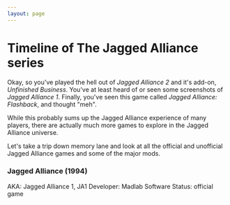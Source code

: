 ```yaml
---
layout: page
---
```


# Timeline of The Jagged Alliance series

Okay, so you've played the hell out of *Jagged Alliance 2* and it's add-on, *Unfinished Business*. You've at least heard of or seen some screenshots of *Jagged Alliance 1*. Finally, you've seen this game called *Jagged Alliance: Flashback*, and thought "meh".

While this probably sums up the Jagged Alliance experience of many players, there are actually much more games to explore in the Jagged Alliance universe.

Let's take a trip down memory lane and look at all the official and unofficial Jagged Alliance games and some of the major mods.

### Jagged Alliance (1994)

AKA: Jagged Alliance 1, JA1
Developer: Madlab Software
Status: official game
